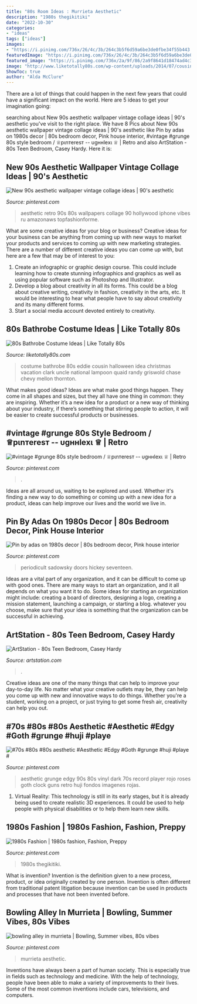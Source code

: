 ```yaml
---
title: "80s Room Ideas : Murrieta Aesthetic"
description: "1980s thegikitiki"
date: "2022-10-30"
categories:
- "ideas"
tags: ["ideas"]
images:
- "https://i.pinimg.com/736x/26/4c/3b/264c3b5f6d59a6be3de0fbe34f55b443.jpg"
featuredImage: "https://i.pinimg.com/736x/26/4c/3b/264c3b5f6d59a6be3de0fbe34f55b443.jpg"
featured_image: "https://i.pinimg.com/736x/2a/9f/86/2a9f8641d18474ad4c38dadbbf143b2b.jpg"
image: "http://www.liketotally80s.com/wp-content/uploads/2014/07/cousin-eddie-costume-dressing-room-look1.jpg"
ShowToc: true
author: "Alda McClure"
---
```



There are a lot of things that could happen in the next few years that could have a significant impact on the world. Here are 5 ideas to get your imagination going: 

	

		
searching about New 90s aesthetic wallpaper vintage collage ideas | 90&#039;s aesthetic you've visit to the right place. We have 8 Pics about New 90s aesthetic wallpaper vintage collage ideas | 90&#039;s aesthetic like Pin by adas on 1980s decor | 80s bedroom decor, Pink house interior, #vintage #grunge 80s style bedroom / ♕pιnтereѕт -- υgннleхι ♕ | Retro and also ArtStation - 80s Teen Bedroom, Casey Hardy. Here it is:
		
    
## New 90s Aesthetic Wallpaper Vintage Collage Ideas | 90&#039;s Aesthetic

<img loading=lazy src="https://i.pinimg.com/736x/51/e6/94/51e694c97b13b3d8a03c7f62758973ab.jpg" onerror="this.onerror=null;this.src='https://tse2.mm.bing.net/th?id=OIP.19uizzMZ3sQqaoR8_BmzPwAAAA&amp;pid=15.1';" alt="New 90s aesthetic wallpaper vintage collage ideas | 90&#039;s aesthetic">

_Source: pinterest.com_

>aesthetic retro 90s 80s wallpapers collage 90 hollywood iphone vibes ru amazonaws topfashionforme. 

	

What are some creative ideas for your blog or business?
Creative ideas for your business can be anything from coming up with new ways to market your products and services to coming up with new marketing strategies. There are a number of different creative ideas you can come up with, but here are a few that may be of interest to you: 
1) Create an infographic or graphic design course. This could include learning how to create stunning infographics and graphics as well as using popular software such as Photoshop and Illustrator. 
2) Develop a blog about creativity in all its forms. This could be a blog about creative writing, creativity in fashion, creativity in the arts, etc. It would be interesting to hear what people have to say about creativity and its many different forms. 
3) Start a social media account devoted entirely to creativity.

    
## 80s Bathrobe Costume Ideas | Like Totally 80s

<img loading=lazy src="http://www.liketotally80s.com/wp-content/uploads/2014/07/cousin-eddie-costume-dressing-room-look1.jpg" onerror="this.onerror=null;this.src='https://tse2.mm.bing.net/th?id=OIP.mM_SwiRbmCea8qZHwr19WAHaKf&amp;pid=15.1';" alt="80s Bathrobe Costume Ideas | Like Totally 80s">

_Source: liketotally80s.com_

>costume bathrobe 80s eddie cousin halloween idea christmas vacation clark uncle national lampoon quaid randy griswold chase chevy mellon thornton. 

	

What makes good ideas?
Ideas are what make good things happen. They come in all shapes and sizes, but they all have one thing in common: they are inspiring. Whether it’s a new idea for a product or a new way of thinking about your industry, if there’s something that stirring people to action, it will be easier to create successful products or businesses.

    
## #vintage #grunge 80s Style Bedroom / ♕pιnтereѕт -- υgннleхι ♕ | Retro

<img loading=lazy src="https://i.pinimg.com/736x/76/e4/bc/76e4bcf9d0755f8924d5af0c07746bb7.jpg" onerror="this.onerror=null;this.src='https://tse2.mm.bing.net/th?id=OIP.TRFvdaAZrShxQSvO0GrG_AHaJW&amp;pid=15.1';" alt="#vintage #grunge 80s style bedroom / ♕pιnтereѕт -- υgннleхι ♕ | Retro">

_Source: pinterest.com_

>. 

	

Ideas are all around us, waiting to be explored and used. Whether it's finding a new way to do something or coming up with a new idea for a product, ideas can help improve our lives and the world we live in.

    
## Pin By Adas On 1980s Decor | 80s Bedroom Decor, Pink House Interior

<img loading=lazy src="https://i.pinimg.com/736x/2a/9f/86/2a9f8641d18474ad4c38dadbbf143b2b.jpg" onerror="this.onerror=null;this.src='https://tse3.mm.bing.net/th?id=OIP.v1tGCH7MzUdU4KKKGEMBwAHaKZ&amp;pid=15.1';" alt="Pin by adas on 1980s decor | 80s bedroom decor, Pink house interior">

_Source: pinterest.com_

>periodicult sadowsky doors hickey seventeen. 

	

Ideas are a vital part of any organization, and it can be difficult to come up with good ones. There are many ways to start an organization, and it all depends on what you want it to do. Some ideas for starting an organization might include: creating a board of directors, designing a logo, creating a mission statement, launching a campaign, or starting a blog. whatever you choose, make sure that your idea is something that the organization can be successful in achieving.

    
## ArtStation - 80s Teen Bedroom, Casey Hardy

<img loading=lazy src="https://cdna.artstation.com/p/assets/images/images/018/560/384/large/casey-hardy-highresscreenshot00020.jpg?1559829732" onerror="this.onerror=null;this.src='https://tse3.mm.bing.net/th?id=OIP.AL_YdX0gRCxdTXCyVuPMHgHaD6&amp;pid=15.1';" alt="ArtStation - 80s Teen Bedroom, Casey Hardy">

_Source: artstation.com_

>. 

	

Creative ideas are one of the many things that can help to improve your day-to-day life. No matter what your creative outlets may be, they can help you come up with new and innovative ways to do things. Whether you're a student, working on a project, or just trying to get some fresh air, creativity can help you out.

    
## #70s #80s #80s Aesthetic #Aesthetic #Edgy #Goth #grunge #huji #playe #

<img loading=lazy src="https://i.pinimg.com/736x/26/4c/3b/264c3b5f6d59a6be3de0fbe34f55b443.jpg" onerror="this.onerror=null;this.src='https://tse4.mm.bing.net/th?id=OIP.1wtBUWLrPIfOEa5-wrtxywHaJ3&amp;pid=15.1';" alt="#70s #80s #80s aesthetic #Aesthetic #Edgy #Goth #grunge #huji #playe #">

_Source: pinterest.com_

>aesthetic grunge edgy 90s 80s vinyl dark 70s record player rojo roses goth clock guns retro huji fondos imagenes rojas. 

	

1. Virtual Reality: This technology is still in its early stages, but it is already being used to create realistic 3D experiences. It could be used to help people with physical disabilities or to help them learn new skills.

    
## 1980s Fashion | 1980s Fashion, Fashion, Preppy

<img loading=lazy src="https://i.pinimg.com/736x/28/05/b6/2805b63800f7ee2c32d5a1892ad512e1--s.jpg" onerror="this.onerror=null;this.src='https://tse1.mm.bing.net/th?id=OIP.XDahVg8N9VZIBNMWOzOENgHaJ1&amp;pid=15.1';" alt="1980s Fashion | 1980s fashion, Fashion, Preppy">

_Source: pinterest.com_

>1980s thegikitiki. 

	

What is invention?
Invention is the definition given to a new process, product, or idea originally created by one person. Invention is often different from traditional patent litigation because invention can be used in products and processes that have not been invented before.

    
## Bowling Alley In Murrieta | Bowling, Summer Vibes, 80s Vibes

<img loading=lazy src="https://i.pinimg.com/736x/df/8a/74/df8a7440eb44c2c0962c5768cffc374b.jpg" onerror="this.onerror=null;this.src='https://tse3.mm.bing.net/th?id=OIP.4NoeC73ozLsiytt5AwTR_gHaJ3&amp;pid=15.1';" alt="bowling alley in murrieta | Bowling, Summer vibes, 80s vibes">

_Source: pinterest.com_

>murrieta aesthetic. 

	

Inventions have always been a part of human society. This is especially true in fields such as technology and medicine. With the help of technology, people have been able to make a variety of improvements to their lives. Some of the most common inventions include cars, televisions, and computers.

